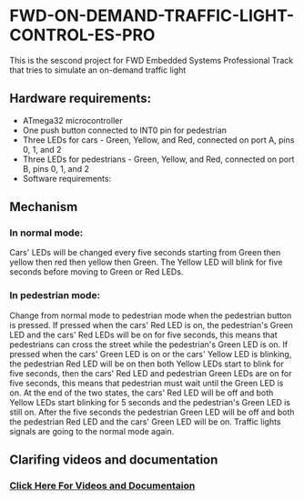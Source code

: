 # FWD-ON-DEMAND-TRAFFIC-LIGHT-CONTROL-ES-PRO
This is the sescond project for FWD Embedded Systems Professional Track that tries to simulate an on-demand traffic light
## Hardware requirements:
- ATmega32 microcontroller
- One push button connected to INT0 pin for pedestrian
- Three LEDs for cars - Green, Yellow, and Red, connected on port A, pins 0, 1, and 2
- Three LEDs for pedestrians - Green, Yellow, and Red, connected on port B, pins 0, 1, and 2
- Software requirements:
## Mechanism
### In normal mode:
Cars' LEDs will be changed every five seconds starting from Green then yellow then red then yellow then Green.
The Yellow LED will blink for five seconds before moving to Green or Red LEDs.
### In pedestrian mode:
Change from normal mode to pedestrian mode when the pedestrian button is pressed.
If pressed when the cars' Red LED is on, the pedestrian's Green LED and the cars' Red LEDs will be on for five seconds, this means that pedestrians can cross the street while the pedestrian's Green LED is on.
If pressed when the cars' Green LED is on or the cars' Yellow LED is blinking, the pedestrian Red LED will be on then both Yellow LEDs start to blink for five seconds, then the cars' Red LED and pedestrian Green LEDs are on for five seconds, this means that pedestrian must wait until the Green LED is on.
At the end of the two states, the cars' Red LED will be off and both Yellow LEDs start blinking for 5 seconds and the pedestrian's Green LED is still on.
After the five seconds the pedestrian Green LED will be off and both the pedestrian Red LED and the cars' Green LED will be on.
Traffic lights signals are going to the normal mode again.
## Clarifing videos and documentation 
### [Click Here For Videos and Documentaion](https://drive.google.com/drive/folders/1r5-yCQkoHnk9iywSS6tAkT0hyzMqenp8?usp=sharing)